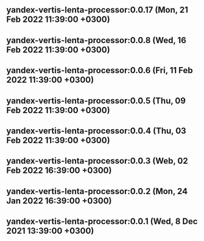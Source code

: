 ## yandex-vertis-lenta-processor:0.0.17 (Mon, 21 Feb 2022 11:39:00 +0300)

## yandex-vertis-lenta-processor:0.0.8 (Wed, 16 Feb 2022 11:39:00 +0300)

## yandex-vertis-lenta-processor:0.0.6 (Fri, 11 Feb 2022 11:39:00 +0300)

## yandex-vertis-lenta-processor:0.0.5 (Thu, 09 Feb 2022 11:39:00 +0300)

## yandex-vertis-lenta-processor:0.0.4 (Thu, 03 Feb 2022 11:39:00 +0300)

## yandex-vertis-lenta-processor:0.0.3 (Web, 02 Feb 2022 16:39:00 +0300)

## yandex-vertis-lenta-processor:0.0.2 (Mon, 24 Jan 2022 16:39:00 +0300)

## yandex-vertis-lenta-processor:0.0.1 (Wed, 8 Dec 2021 13:39:00 +0300)
